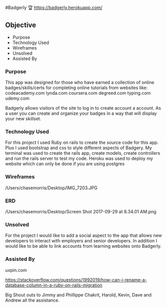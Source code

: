 #Badgerly :trophy:
https://badgerly.herokuapp.com/

## Objective

- Purpose
- Technology Used
- Wireframes
- Unsolved
- Assisted By

### Purpose

This app was designed for those who have earned a collection of online badges/skills/certs for completing  online tutorials from websites like:
codeacademy.com
lynda.com
coursera.com
degreed.com
typing.com
udemy.com

Badgerly allows visitors of the site to log in to create account a account. As a user you can create and organize your badges in a way that will display your new skillset. 

### Technology Used

For this project I used Ruby on rails to create the source code for this app. Plus I used bootstrap and css to style different aspects of  Badgery. My terminal was used to create the rails app, create models, create controllers and run the rails server to test my code. Heroku was used to deploy my website which can only be done if you are using postgres

### Wireframes
/Users/chasemorris/Desktop/IMG_7203.JPG
### ERD
/Users/chasemorris/Desktop/Screen Shot 2017-09-29 at 8.34.01 AM.png

### Unsolved
 For the project I would like to add a social aspect to the app that allows new developers to interact with employers and senior developers. In addition I would like to be able to link accounts from learning websites onto Badgerly.

### Assisted By 

uxpin.com

https://stackoverflow.com/questions/1992019/how-can-i-rename-a-database-column-in-a-ruby-on-rails-migration

Big Shout outs to Jimmy and Phillippe Chakrit, Harold, Kevin, Dave and Andrew all the assistance.
